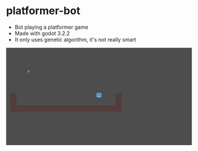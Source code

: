 # platformer-bot

- Bot playing a platformer game
- Made with godot 3.2.2
- It only uses genetic algorithm, it's not really smart

![image](image.png)
